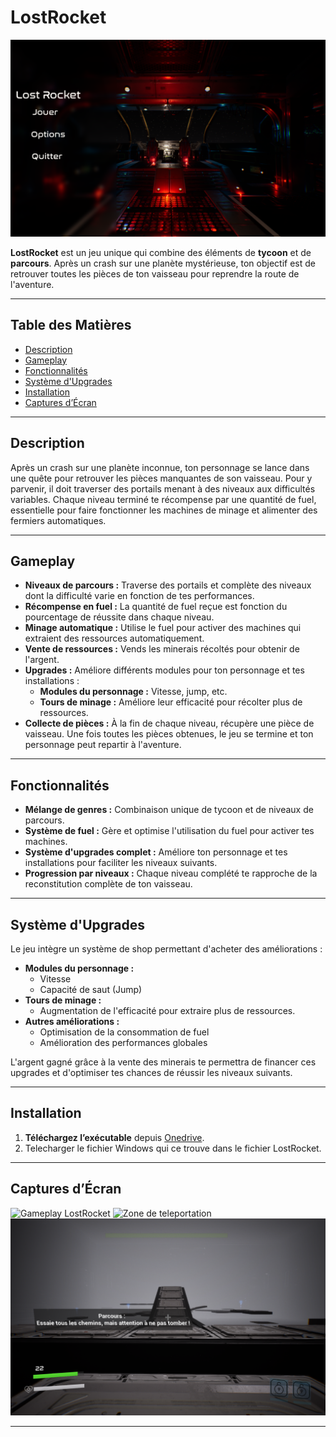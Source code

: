 # LostRocket

![Bannière du jeu](/Image/LostRocket_screen.png)

**LostRocket** est un jeu unique qui combine des éléments de **tycoon** et de **parcours**. Après un crash sur une planète mystérieuse, ton objectif est de retrouver toutes les pièces de ton vaisseau pour reprendre la route de l'aventure.

---

## Table des Matières

- [Description](#description)
- [Gameplay](#gameplay)
- [Fonctionnalités](#fonctionnalités)
- [Système d'Upgrades](#système-dupgrades)
- [Installation](#installation)
- [Captures d’Écran](#captures-décran)


---

## Description

Après un crash sur une planète inconnue, ton personnage se lance dans une quête pour retrouver les pièces manquantes de son vaisseau. Pour y parvenir, il doit traverser des portails menant à des niveaux aux difficultés variables. Chaque niveau terminé te récompense par une quantité de fuel, essentielle pour faire fonctionner les machines de minage et alimenter des fermiers automatiques.

---

## Gameplay

- **Niveaux de parcours :** Traverse des portails et complète des niveaux dont la difficulté varie en fonction de tes performances.  
- **Récompense en fuel :** La quantité de fuel reçue est fonction du pourcentage de réussite dans chaque niveau.
- **Minage automatique :** Utilise le fuel pour activer des machines qui extraient des ressources automatiquement.
- **Vente de ressources :** Vends les minerais récoltés pour obtenir de l'argent.
- **Upgrades :** Améliore différents modules pour ton personnage et tes installations :
  - **Modules du personnage :** Vitesse, jump, etc.
  - **Tours de minage :** Améliore leur efficacité pour récolter plus de ressources.
- **Collecte de pièces :** À la fin de chaque niveau, récupère une pièce de vaisseau. Une fois toutes les pièces obtenues, le jeu se termine et ton personnage peut repartir à l'aventure.

---

## Fonctionnalités

- **Mélange de genres :** Combinaison unique de tycoon et de niveaux de parcours.
- **Système de fuel :** Gère et optimise l'utilisation du fuel pour activer tes machines.
- **Système d'upgrades complet :** Améliore ton personnage et tes installations pour faciliter les niveaux suivants.
- **Progression par niveaux :** Chaque niveau complété te rapproche de la reconstitution complète de ton vaisseau.

---

## Système d'Upgrades

Le jeu intègre un système de shop permettant d'acheter des améliorations :
- **Modules du personnage :**  
  - Vitesse
  - Capacité de saut (Jump)
- **Tours de minage :**  
  - Augmentation de l'efficacité pour extraire plus de ressources.
- **Autres améliorations :**  
  - Optimisation de la consommation de fuel
  - Amélioration des performances globales

L'argent gagné grâce à la vente des minerais te permettra de financer ces upgrades et d'optimiser tes chances de réussir les niveaux suivants.

---

## Installation

1. **Téléchargez l’exécutable** depuis [Onedrive](https://epitechfr-my.sharepoint.com/:f:/g/personal/adam_mellakh_epitech_eu/Es_-croqNgRPkn6Xw-ziGr4Bv6bOcbEB4TDXPEW-Gf1WeA?e=QrZsJ1).
2. Telecharger le fichier Windows qui ce trouve dans le fichier LostRocket.

---


## Captures d’Écran

![Gameplay LostRocket](/Image/LostRocket_screen1.png)
![Zone de teleportation](/Image/LostRocket_screen2.png)
![Parcours](/Image/LostRocket_screen3.png)

---